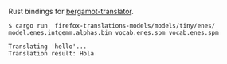 Rust bindings for [bergamot-translator](https://github.com/browsermt/bergamot-translator).

```
$ cargo run  firefox-translations-models/models/tiny/enes/ model.enes.intgemm.alphas.bin vocab.enes.spm vocab.enes.spm

Translating 'hello'...
Translation result: Hola
```
